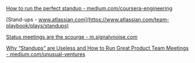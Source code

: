 [How to run the perfect standup - medium.com/coursera-engineering](https://medium.com/coursera-engineering/how-to-run-the-perfect-standup-cb454fd65278)

[Stand-ups - www.atlassian.com](https://www.atlassian.com/team-playbook/plays/standups)

[Status meetings are the scourge - m.signalvnoise.com](https://m.signalvnoise.com/status-meetings-are-the-scourge/)

[Why “Standups” are Useless and How to Run Great Product Team Meetings - medium.com/unusual-ventures](https://medium.com/unusual-ventures/why-standups-are-useless-and-how-to-run-great-product-team-meetings-278f000ea64f)